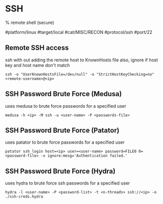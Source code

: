 # SSH

% remote shell (secure)

#platform/linux #target/local #cat/MISC/RECON #protocol/ssh #port/22

## Remote SSH access

ssh with out adding the remote host to KnownHosts file also, ignore if host key and host name don't match

```
ssh -o "UserKnownHostsFile=/dev/null" -o "StrictHostKeyChecking=no" <remote-username>@<ip>
```

## SSH Password Brute Force (Medusa)

uses medusa to brute force passwords for a specified user

```
medusa -h <ip> -M ssh -u <user-name> -P <passwords-file>
```

## SSH Password Brute Force (Patator)

uses patator to brute force passwords for a specified user

```
patator ssh_login host=<ip> user=<user-name> password=FILE0 0=<password-file> -x ignore:mesg='Authentication failed.'
```

## SSH Password Brute Force (Hydra)

uses hydra to brute force ssh passwords for a specified user

```
hydra -l <user-name> -P <password-list> -t <n-threads> ssh://<ip> -o ./ssh-creds.hydra
```
